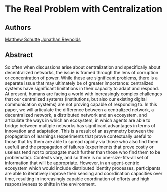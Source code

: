 # The Real Problem with Centralization

## Authors

[Matthew Schutte](mailto:matthew.schutte@holo.host)
[Jonathan Reynolds](mailto:jonathan.reynolds@workday.com)

## Abstract

So often when discussions arise about centralization and specifically about decentralized networks, the issue is framed through the lens of corruption or concentration of power. While these are significant problems, there is a separate issue that may ultimately be of greater importance: centralized systems have significant limitations in their capacity to adapt and respond. At present, humans are facing a world with increasingly complex challenges that our centralized systems (institutions, but also our existing digital communication systems) are not proving capable of responding to.  In this paper, we will articulate the difference between a centralized network, a decentralized network, a distributed network and an ecosystem, and articulate the ways in which an ecosystem, in which agents are able to bridge between multiple networks has significant advantages in terms of innovation and adaptation.  This is a result of an asymmetry between the propagation of learnings (experiments that prove contextually useful to those that try them are able to spread rapidly via those who also find them useful) and the propagation of failures (experiments that prove costly or useless tend not to propagate much further than those who find them to be problematic).  Contexts vary, and so there is no one-size-fits-all set of information that will be appropriate.  However, in an agent-centric ecosystem which would include distributed identity processes, participants are able to iteratively improve their sensing and coordination capacities over time, resulting in increasingly capable coordination of efforts and high responsiveness to shifts in the environment.

